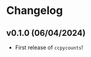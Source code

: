 # Changelog

<!--next-version-placeholder-->

## v0.1.0 (06/04/2024)

- First release of `ccpycounts`!